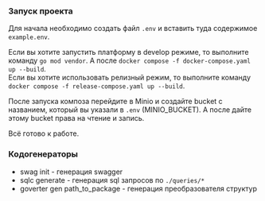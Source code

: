 ### Запуск проекта

Для начала необходимо создать файл `.env` и вставить туда содержимое `example.env`.

Если вы хотите запустить платформу в develop режиме, то выполните команду `go mod vendor`. А после `docker compose -f docker-compose.yaml up --build`.  
Если вы хотите использовать релизный режим, то выполните команду `docker compose -f release-compose.yaml up --build`.

После запуска композа перейдите в Minio и создайте bucket с названием, который вы указали в `.env` (MINIO_BUCKET). А после дайте этому bucket права на чтение и запись.  

Всё готово к работе.

### Кодогенераторы

* swag init - генерация swagger
* sqlc generate - генерация sql запросов по `./queries/*`  
* goverter gen path_to_package - генерация преобразователя структур
